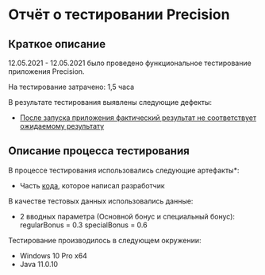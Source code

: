 # Отчёт о тестировании Precision

## Краткое описание

12.05.2021 - 12.05.2021 было проведено функциональное тестирование приложения Precision.

На тестирование затрачено: 1,5 часа

В результате тестирования выявлены следующие дефекты:
* [После запуска приложения фактический результат не соответствует ожидаемому результату](https://github.com/VAGOgrigoryan/Precision/issues/1#issue-890388969)

## Описание процесса тестирования

В процессе тестирования использовались следующие артефакты*:
* Часть [кода](https://github.com/VAGOgrigoryan/Precision/blob/main/Body-of-code), которое написал разработчик

В качестве тестовых данных использовались данные:
* 2 вводных параметра (Основной бонус и специальный бонус):
       regularBonus = 0.3
       specialBonus = 0.6

Тестирование производилось в следующем окружении:
* Windows 10 Pro x64
* Java 11.0.10 
